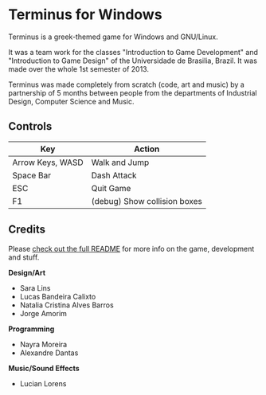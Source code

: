 # Terminus for Windows

Terminus is a greek-themed game for Windows and GNU/Linux.

It was a team work for the classes "Introduction to Game Development"
and "Introduction to Game Design" of the Universidade de Brasilia,
Brazil. It was made over the whole 1st semester of 2013. 

Terminus was made completely from scratch (code, art and music) by a
partnership of 5 months between people from the departments of
Industrial Design, Computer Science and Music. 

## Controls

| Key               | Action                       |
| ----------------- | ---------------------------- |
| Arrow Keys, WASD  | Walk and Jump                |
| Space Bar         | Dash Attack                  |
| ESC               | Quit Game                    |
| F1                | (debug) Show collision boxes |

## Credits

Please [check out the full README][link] for more info on the
game, development and stuff.

[link]: https://github.com/alexdantas/terminus/

**Design/Art**

* Sara Lins
* Lucas Bandeira Calixto
* Natalia Cristina Alves Barros
* Jorge Amorim

**Programming**

* Nayra Moreira
* Alexandre Dantas

**Music/Sound Effects**

* Lucian Lorens


